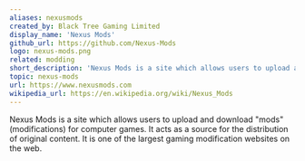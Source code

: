 ```yaml
---
aliases: nexusmods
created_by: Black Tree Gaming Limited
display_name: 'Nexus Mods'
github_url: https://github.com/Nexus-Mods
logo: nexus-mods.png
related: modding
short_description: 'Nexus Mods is a site which allows users to upload and download game mods.'
topic: nexus-mods
url: https://www.nexusmods.com
wikipedia_url: https://en.wikipedia.org/wiki/Nexus_Mods
---
```

Nexus Mods is a site which allows users to upload and download "mods" (modifications) for computer games. It acts as a source for the distribution of original content. It is one of the largest gaming modification websites on the web.
